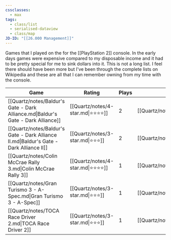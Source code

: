 ```yaml
---
cssclasses:
  - max
tags:
  - class/list
  - serialised-dataview
  - class/map
JD-ID: "[[26.000 Management]]"
---
```

Games that I played on the for the [[PlayStation 2]] console. In the early days games were expensive compared to my disposable income and it had to be pretty special for me to sink dollars into it. This is not a long list. I feel there should have been more but I've been through the complete lists on Wikipedia and these are all that I can remember owning from my time with the console.

<!-- QueryToSerialize: table without id file.link as Game, rating as Rating, playthroughs as "Plays", link(split( filter(file.tags, (t) => startswith(t, "#status") )[0], "/" )[1]) as Status from #class/video-game where contains(platform, [[PlayStation 2]]) sort file.name -->
<!-- SerializedQuery: table without id file.link as Game, rating as Rating, playthroughs as "Plays", link(split( filter(file.tags, (t) => startswith(t, "#status") )[0], "/" )[1]) as Status from #class/video-game where contains(platform, [[PlayStation 2]]) sort file.name -->

| Game                                                                                   | Rating                               | Plays | Status                                   |
| -------------------------------------------------------------------------------------- | ------------------------------------ | ----- | ---------------------------------------- |
| [[Quartz/notes/Baldur's Gate - Dark Alliance.md\|Baldur's Gate - Dark Alliance]]       | [[Quartz/notes/4-star.md\|⭐️⭐️⭐️⭐️]] | 2     | [[Quartz/notes/completed.md\|completed]] |
| [[Quartz/notes/Baldur's Gate - Dark Alliance II.md\|Baldur's Gate - Dark Alliance II]] | [[Quartz/notes/3-star.md\|⭐️⭐️⭐️]]   | 2     | [[Quartz/notes/completed.md\|completed]] |
| [[Quartz/notes/Colin McCrae Rally 3.md\|Colin McCrae Rally 3]]                         | [[Quartz/notes/4-star.md\|⭐️⭐️⭐️⭐️]] | 1     | [[Quartz/notes/completed.md\|completed]] |
| [[Quartz/notes/Gran Turismo 3 - A-Spec.md\|Gran Turismo 3 - A-Spec]]                   | [[Quartz/notes/3-star.md\|⭐️⭐️⭐️]]   | 1     | [[Quartz/notes/completed.md\|completed]] |
| [[Quartz/notes/TOCA Race Driver 2.md\|TOCA Race Driver 2]]                             | [[Quartz/notes/3-star.md\|⭐️⭐️⭐️]]   | 1     | [[Quartz/notes/completed.md\|completed]] |
<!-- SerializedQuery END -->

